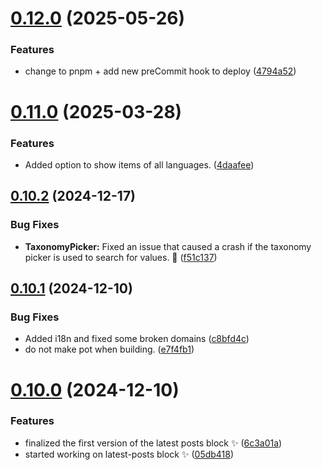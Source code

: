 # [0.12.0](https://github.com/JCO-Digital/jcore-dynamic-archive/compare/v0.11.0...v0.12.0) (2025-05-26)


### Features

* change to pnpm + add new preCommit hook to deploy ([4794a52](https://github.com/JCO-Digital/jcore-dynamic-archive/commit/4794a52de45d4a63fe6d32cf16d99f35f5f5760d))



# [0.11.0](https://github.com/JCO-Digital/jcore-dynamic-archive/compare/v0.10.2...v0.11.0) (2025-03-28)


### Features

* Added option to show items of all languages. ([4daafee](https://github.com/JCO-Digital/jcore-dynamic-archive/commit/4daafee522d01a70f5267d2c03259470aa888517))



## [0.10.2](https://github.com/JCO-Digital/jcore-dynamic-archive/compare/v0.10.1...v0.10.2) (2024-12-17)


### Bug Fixes

* **TaxonomyPicker:** Fixed an issue that caused a crash if the taxonomy picker is used to search for values. 🐛 ([f51c137](https://github.com/JCO-Digital/jcore-dynamic-archive/commit/f51c13778a5a6efa519e525243264f2cc080f12b))



## [0.10.1](https://github.com/JCO-Digital/jcore-dynamic-archive/compare/v0.10.0...v0.10.1) (2024-12-10)


### Bug Fixes

* Added i18n and fixed some broken domains ([c8bfd4c](https://github.com/JCO-Digital/jcore-dynamic-archive/commit/c8bfd4cc7d10a778c11b02ccda79273032faabdc))
* do not make pot when building. ([e7f4fb1](https://github.com/JCO-Digital/jcore-dynamic-archive/commit/e7f4fb12349c4f4eaf1f280148866e54e754002d))



# [0.10.0](https://github.com/JCO-Digital/jcore-dynamic-archive/compare/v0.9.0...v0.10.0) (2024-12-10)


### Features

* finalized the first version of the latest posts block ✨ ([6c3a01a](https://github.com/JCO-Digital/jcore-dynamic-archive/commit/6c3a01ab254dc85c4ee769c41ce48a030bebd560))
* started working on latest-posts block :sparkles: ([05db418](https://github.com/JCO-Digital/jcore-dynamic-archive/commit/05db41859786b26bfe508da6416fde315fc2e00a))



